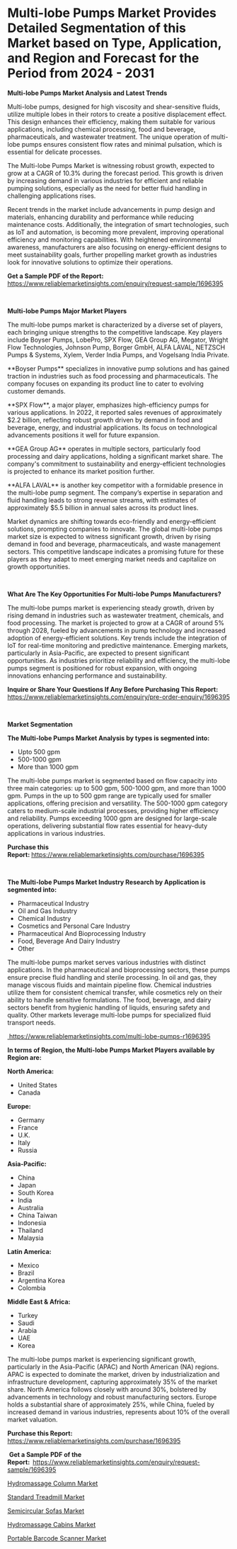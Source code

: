 <p><h1>Multi-lobe Pumps Market Provides Detailed Segmentation of this Market based on Type, Application, and Region and Forecast for the Period from 2024 - 2031</h1></p><p><strong>Multi-lobe Pumps Market Analysis and Latest Trends</strong></p>
<p><p>Multi-lobe pumps, designed for high viscosity and shear-sensitive fluids, utilize multiple lobes in their rotors to create a positive displacement effect. This design enhances their efficiency, making them suitable for various applications, including chemical processing, food and beverage, pharmaceuticals, and wastewater treatment. The unique operation of multi-lobe pumps ensures consistent flow rates and minimal pulsation, which is essential for delicate processes.</p><p>The Multi-lobe Pumps Market is witnessing robust growth, expected to grow at a CAGR of 10.3% during the forecast period. This growth is driven by increasing demand in various industries for efficient and reliable pumping solutions, especially as the need for better fluid handling in challenging applications rises. </p><p>Recent trends in the market include advancements in pump design and materials, enhancing durability and performance while reducing maintenance costs. Additionally, the integration of smart technologies, such as IoT and automation, is becoming more prevalent, improving operational efficiency and monitoring capabilities. With heightened environmental awareness, manufacturers are also focusing on energy-efficient designs to meet sustainability goals, further propelling market growth as industries look for innovative solutions to optimize their operations.</p></p>
<p><strong>Get a Sample PDF of the Report:&nbsp;</strong> <a href="https://www.reliablemarketinsights.com/enquiry/request-sample/1696395?utm_campaign=1619&utm_medium=2&utm_source=Github&utm_content=ia&utm_term=20102024&utm_id=multi-lobe-pumps">https://www.reliablemarketinsights.com/enquiry/request-sample/1696395</a></p>
<p>&nbsp;</p>
<p><strong>Multi-lobe Pumps Major Market Players</strong></p>
<p><p>The multi-lobe pumps market is characterized by a diverse set of players, each bringing unique strengths to the competitive landscape. Key players include Boyser Pumps, LobePro, SPX Flow, GEA Group AG, Megator, Wright Flow Technologies, Johnson Pump, Borger GmbH, ALFA LAVAL, NETZSCH Pumps & Systems, Xylem, Verder India Pumps, and Vogelsang India Private.</p><p>**Boyser Pumps** specializes in innovative pump solutions and has gained traction in industries such as food processing and pharmaceuticals. The company focuses on expanding its product line to cater to evolving customer demands.</p><p>**SPX Flow**, a major player, emphasizes high-efficiency pumps for various applications. In 2022, it reported sales revenues of approximately $2.2 billion, reflecting robust growth driven by demand in food and beverage, energy, and industrial applications. Its focus on technological advancements positions it well for future expansion.</p><p>**GEA Group AG** operates in multiple sectors, particularly food processing and dairy applications, holding a significant market share. The company's commitment to sustainability and energy-efficient technologies is projected to enhance its market position further.</p><p>**ALFA LAVAL** is another key competitor with a formidable presence in the multi-lobe pump segment. The company’s expertise in separation and fluid handling leads to strong revenue streams, with estimates of approximately $5.5 billion in annual sales across its product lines.</p><p>Market dynamics are shifting towards eco-friendly and energy-efficient solutions, prompting companies to innovate. The global multi-lobe pumps market size is expected to witness significant growth, driven by rising demand in food and beverage, pharmaceuticals, and waste management sectors. This competitive landscape indicates a promising future for these players as they adapt to meet emerging market needs and capitalize on growth opportunities.</p></p>
<p>&nbsp;</p>
<p><strong>What Are The Key Opportunities For Multi-lobe Pumps Manufacturers?</strong></p>
<p><p>The multi-lobe pumps market is experiencing steady growth, driven by rising demand in industries such as wastewater treatment, chemicals, and food processing. The market is projected to grow at a CAGR of around 5% through 2028, fueled by advancements in pump technology and increased adoption of energy-efficient solutions. Key trends include the integration of IoT for real-time monitoring and predictive maintenance. Emerging markets, particularly in Asia-Pacific, are expected to present significant opportunities. As industries prioritize reliability and efficiency, the multi-lobe pumps segment is positioned for robust expansion, with ongoing innovations enhancing performance and sustainability.</p></p>
<p><strong>Inquire or Share Your Questions If Any Before Purchasing This Report:</strong> <a href="https://www.reliablemarketinsights.com/enquiry/pre-order-enquiry/1696395?utm_campaign=1619&utm_medium=2&utm_source=Github&utm_content=ia&utm_term=20102024&utm_id=multi-lobe-pumps">https://www.reliablemarketinsights.com/enquiry/pre-order-enquiry/1696395</a></p>
<p>&nbsp;</p>
<p><strong>Market Segmentation</strong></p>
<p><strong>The Multi-lobe Pumps Market Analysis by types is segmented into:</strong></p>
<p><ul><li>Upto 500 gpm</li><li>500-1000 gpm</li><li>More than 1000 gpm</li></ul></p>
<p><p>The multi-lobe pumps market is segmented based on flow capacity into three main categories: up to 500 gpm, 500-1000 gpm, and more than 1000 gpm. Pumps in the up to 500 gpm range are typically used for smaller applications, offering precision and versatility. The 500-1000 gpm category caters to medium-scale industrial processes, providing higher efficiency and reliability. Pumps exceeding 1000 gpm are designed for large-scale operations, delivering substantial flow rates essential for heavy-duty applications in various industries.</p></p>
<p><strong>Purchase this Report:&nbsp;</strong><a href="https://www.reliablemarketinsights.com/purchase/1696395?utm_campaign=1619&utm_medium=2&utm_source=Github&utm_content=ia&utm_term=20102024&utm_id=multi-lobe-pumps">https://www.reliablemarketinsights.com/purchase/1696395</a></p>
<p>&nbsp;</p>
<p><strong>The Multi-lobe Pumps Market Industry Research by Application is segmented into:</strong></p>
<p><ul><li>Pharmaceutical Industry</li><li>Oil and Gas Industry</li><li>Chemical Industry</li><li>Cosmetics and Personal Care Industry</li><li>Pharmaceutical And Bioprocessing Industry</li><li>Food, Beverage And Dairy Industry</li><li>Other</li></ul></p>
<p><p>The multi-lobe pumps market serves various industries with distinct applications. In the pharmaceutical and bioprocessing sectors, these pumps ensure precise fluid handling and sterile processing. In oil and gas, they manage viscous fluids and maintain pipeline flow. Chemical industries utilize them for consistent chemical transfer, while cosmetics rely on their ability to handle sensitive formulations. The food, beverage, and dairy sectors benefit from hygienic handling of liquids, ensuring safety and quality. Other markets leverage multi-lobe pumps for specialized fluid transport needs.</p></p>
<p><a href="https://www.reliablemarketinsights.com/multi-lobe-pumps-r1696395?utm_campaign=1619&utm_medium=2&utm_source=Github&utm_content=ia&utm_term=20102024&utm_id=multi-lobe-pumps">&nbsp;https://www.reliablemarketinsights.com/multi-lobe-pumps-r1696395</a></p>
<p><strong>In terms of Region, the Multi-lobe Pumps Market Players available by Region are:</strong></p>
<p>
    <p> <strong> North America: </strong>
        <ul>
            <li>United States</li>
            <li>Canada</li>
        </ul>
        </p> 
    <p> <strong> Europe: </strong>
        <ul>
            <li>Germany</li>
            <li>France</li>
            <li>U.K.</li>
            <li>Italy</li>
            <li>Russia</li>
        </ul>
        </p> 
    <p> <strong> Asia-Pacific: </strong>
        <ul>
            <li>China</li>
            <li>Japan</li>
            <li>South Korea</li>
            <li>India</li>
            <li>Australia</li>
            <li>China Taiwan</li>
            <li>Indonesia</li>
            <li>Thailand</li>
            <li>Malaysia</li>
        </ul>
        </p> 
    <p> <strong> Latin America: </strong>
        <ul>
            <li>Mexico</li>
            <li>Brazil</li>
            <li>Argentina Korea</li>
            <li>Colombia</li>
        </ul>
        </p> 
    <p> <strong> Middle East & Africa: </strong>
        <ul>
            <li>Turkey</li>
            <li>Saudi</li>
            <li>Arabia</li>
            <li>UAE</li>
            <li>Korea</li>
        </ul>
    </p>
    </p>
<p><p>The multi-lobe pumps market is experiencing significant growth, particularly in the Asia-Pacific (APAC) and North American (NA) regions. APAC is expected to dominate the market, driven by industrialization and infrastructure development, capturing approximately 35% of the market share. North America follows closely with around 30%, bolstered by advancements in technology and robust manufacturing sectors. Europe holds a substantial share of approximately 25%, while China, fueled by increased demand in various industries, represents about 10% of the overall market valuation.</p></p>
<p><strong>Purchase this Report: </strong><a href="https://www.reliablemarketinsights.com/purchase/1696395?utm_campaign=1619&utm_medium=2&utm_source=Github&utm_content=ia&utm_term=20102024&utm_id=multi-lobe-pumps">https://www.reliablemarketinsights.com/purchase/1696395</a></p>
<p>&nbsp;<strong>Get a Sample PDF of the Report:&nbsp;&nbsp;</strong><a href="https://www.reliablemarketinsights.com/enquiry/request-sample/1696395?utm_campaign=1619&utm_medium=2&utm_source=Github&utm_content=ia&utm_term=20102024&utm_id=multi-lobe-pumps">https://www.reliablemarketinsights.com/enquiry/request-sample/1696395</a></p>
<p><strong></strong></p>
<p><p><a href="https://www.linkedin.com/pulse/insights-hydromassage-column-market-players-size-geographical-6vyif?utm_campaign=1619&utm_medium=2&utm_source=Github&utm_content=ia&utm_term=20102024&utm_id=multi-lobe-pumps">Hydromassage Column Market</a></p><p><a href="https://www.linkedin.com/pulse/global-standard-treadmill-market-landscape-future-trends-0nx8f?utm_campaign=1619&utm_medium=2&utm_source=Github&utm_content=ia&utm_term=20102024&utm_id=multi-lobe-pumps">Standard Treadmill Market</a></p><p><a href="https://www.linkedin.com/pulse/future-semicircular-sofas-market-global-forecast-trends-2024-jr2if?utm_campaign=1619&utm_medium=2&utm_source=Github&utm_content=ia&utm_term=20102024&utm_id=multi-lobe-pumps">Semicircular Sofas Market</a></p><p><a href="https://www.linkedin.com/pulse/global-hydromassage-cabins-market-pulse-trends-growth-analysis-jtbmf?utm_campaign=1619&utm_medium=2&utm_source=Github&utm_content=ia&utm_term=20102024&utm_id=multi-lobe-pumps">Hydromassage Cabins Market</a></p><p><a href="https://issuu.com/reportprime-2/docs/portable-barcode-scanner-market-siz_8ec62a9a927dfd?utm_campaign=1619&utm_medium=2&utm_source=Github&utm_content=ia&utm_term=20102024&utm_id=multi-lobe-pumps">Portable Barcode Scanner Market</a></p></p>